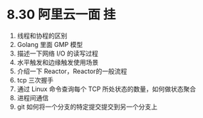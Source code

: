 # 8.30 阿里云一面 挂

1. 线程和协程的区别
2. Golang 里面 GMP 模型
3. 描述一下网络 I/O 的读写过程
4. 水平触发和边缘触发使用场景 
5. 介绍一下 Reactor，Reactor的一般流程
6. tcp 三次握手
7. 通过 Linux 命令查询每个 TCP 所处状态的数量，如何做状态聚合
8. 进程间通信
9. git 如何将一个分支的特定提交提交到另一个分支上


